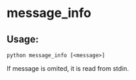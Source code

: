 # message_info

## Usage:
`python message_info [<message>]`

If message is omited, it is read from stdin.
